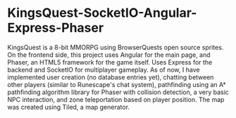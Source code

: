 # KingsQuest-SocketIO-Angular-Express-Phaser
KingsQuest is a 8-bit MMORPG using BrowserQuests open source sprites. 
On the frontend side, this project uses Angular for the main page, and Phaser, an HTML5 framework for the game itself. 
Uses Express for the backend and SocketIO for multiplayer gameplay. 
As of now, I have implemented user creation (no database entries yet), 
chatting between other players (similar to Runescape's chat system), 
pathfinding using an A* pathfinding algorithm library for Phaser with collision detection, 
a very basic NPC interaction, and zone teleportation based on player position. 
The map was created using Tiled, a map generator. 
